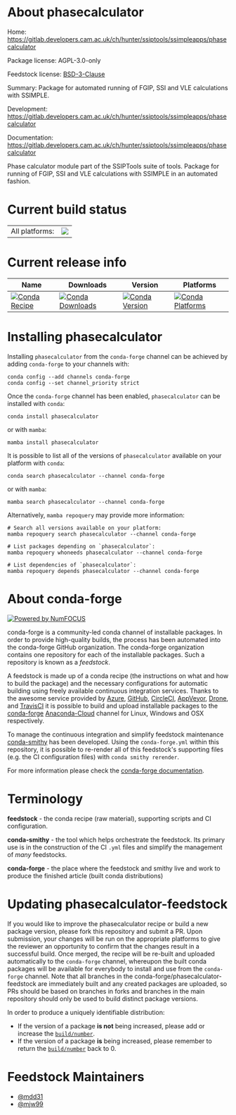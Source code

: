 About phasecalculator
=====================

Home: https://gitlab.developers.cam.ac.uk/ch/hunter/ssiptools/ssimpleapps/phasecalculator

Package license: AGPL-3.0-only

Feedstock license: [BSD-3-Clause](https://github.com/conda-forge/phasecalculator-feedstock/blob/main/LICENSE.txt)

Summary: Package for automated running of FGIP, SSI and VLE calculations with SSIMPLE.

Development: https://gitlab.developers.cam.ac.uk/ch/hunter/ssiptools/ssimpleapps/phasecalculator

Documentation: https://gitlab.developers.cam.ac.uk/ch/hunter/ssiptools/ssimpleapps/phasecalculator

Phase calculator module part of the SSIPTools suite of tools.
Package for running of FGIP, SSI and VLE calculations with SSIMPLE in an automated fashion.


Current build status
====================


<table><tr><td>All platforms:</td>
    <td>
      <a href="https://dev.azure.com/conda-forge/feedstock-builds/_build/latest?definitionId=16578&branchName=main">
        <img src="https://dev.azure.com/conda-forge/feedstock-builds/_apis/build/status/phasecalculator-feedstock?branchName=main">
      </a>
    </td>
  </tr>
</table>

Current release info
====================

| Name | Downloads | Version | Platforms |
| --- | --- | --- | --- |
| [![Conda Recipe](https://img.shields.io/badge/recipe-phasecalculator-green.svg)](https://anaconda.org/conda-forge/phasecalculator) | [![Conda Downloads](https://img.shields.io/conda/dn/conda-forge/phasecalculator.svg)](https://anaconda.org/conda-forge/phasecalculator) | [![Conda Version](https://img.shields.io/conda/vn/conda-forge/phasecalculator.svg)](https://anaconda.org/conda-forge/phasecalculator) | [![Conda Platforms](https://img.shields.io/conda/pn/conda-forge/phasecalculator.svg)](https://anaconda.org/conda-forge/phasecalculator) |

Installing phasecalculator
==========================

Installing `phasecalculator` from the `conda-forge` channel can be achieved by adding `conda-forge` to your channels with:

```
conda config --add channels conda-forge
conda config --set channel_priority strict
```

Once the `conda-forge` channel has been enabled, `phasecalculator` can be installed with `conda`:

```
conda install phasecalculator
```

or with `mamba`:

```
mamba install phasecalculator
```

It is possible to list all of the versions of `phasecalculator` available on your platform with `conda`:

```
conda search phasecalculator --channel conda-forge
```

or with `mamba`:

```
mamba search phasecalculator --channel conda-forge
```

Alternatively, `mamba repoquery` may provide more information:

```
# Search all versions available on your platform:
mamba repoquery search phasecalculator --channel conda-forge

# List packages depending on `phasecalculator`:
mamba repoquery whoneeds phasecalculator --channel conda-forge

# List dependencies of `phasecalculator`:
mamba repoquery depends phasecalculator --channel conda-forge
```


About conda-forge
=================

[![Powered by
NumFOCUS](https://img.shields.io/badge/powered%20by-NumFOCUS-orange.svg?style=flat&colorA=E1523D&colorB=007D8A)](https://numfocus.org)

conda-forge is a community-led conda channel of installable packages.
In order to provide high-quality builds, the process has been automated into the
conda-forge GitHub organization. The conda-forge organization contains one repository
for each of the installable packages. Such a repository is known as a *feedstock*.

A feedstock is made up of a conda recipe (the instructions on what and how to build
the package) and the necessary configurations for automatic building using freely
available continuous integration services. Thanks to the awesome service provided by
[Azure](https://azure.microsoft.com/en-us/services/devops/), [GitHub](https://github.com/),
[CircleCI](https://circleci.com/), [AppVeyor](https://www.appveyor.com/),
[Drone](https://cloud.drone.io/welcome), and [TravisCI](https://travis-ci.com/)
it is possible to build and upload installable packages to the
[conda-forge](https://anaconda.org/conda-forge) [Anaconda-Cloud](https://anaconda.org/)
channel for Linux, Windows and OSX respectively.

To manage the continuous integration and simplify feedstock maintenance
[conda-smithy](https://github.com/conda-forge/conda-smithy) has been developed.
Using the ``conda-forge.yml`` within this repository, it is possible to re-render all of
this feedstock's supporting files (e.g. the CI configuration files) with ``conda smithy rerender``.

For more information please check the [conda-forge documentation](https://conda-forge.org/docs/).

Terminology
===========

**feedstock** - the conda recipe (raw material), supporting scripts and CI configuration.

**conda-smithy** - the tool which helps orchestrate the feedstock.
                   Its primary use is in the construction of the CI ``.yml`` files
                   and simplify the management of *many* feedstocks.

**conda-forge** - the place where the feedstock and smithy live and work to
                  produce the finished article (built conda distributions)


Updating phasecalculator-feedstock
==================================

If you would like to improve the phasecalculator recipe or build a new
package version, please fork this repository and submit a PR. Upon submission,
your changes will be run on the appropriate platforms to give the reviewer an
opportunity to confirm that the changes result in a successful build. Once
merged, the recipe will be re-built and uploaded automatically to the
`conda-forge` channel, whereupon the built conda packages will be available for
everybody to install and use from the `conda-forge` channel.
Note that all branches in the conda-forge/phasecalculator-feedstock are
immediately built and any created packages are uploaded, so PRs should be based
on branches in forks and branches in the main repository should only be used to
build distinct package versions.

In order to produce a uniquely identifiable distribution:
 * If the version of a package **is not** being increased, please add or increase
   the [``build/number``](https://docs.conda.io/projects/conda-build/en/latest/resources/define-metadata.html#build-number-and-string).
 * If the version of a package **is** being increased, please remember to return
   the [``build/number``](https://docs.conda.io/projects/conda-build/en/latest/resources/define-metadata.html#build-number-and-string)
   back to 0.

Feedstock Maintainers
=====================

* [@mdd31](https://github.com/mdd31/)
* [@mjw99](https://github.com/mjw99/)

